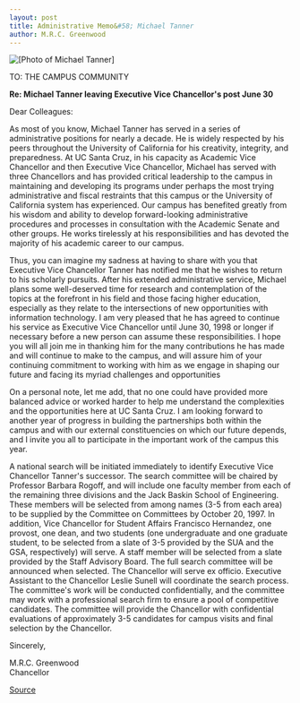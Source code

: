 ```yaml
---
layout: post
title: Administrative Memo&#58; Michael Tanner
author: M.R.C. Greenwood 
---
```


![\[Photo of Michael Tanner\]][1]

TO: THE CAMPUS COMMUNITY

**Re: Michael Tanner leaving Executive Vice Chancellor's post June 30**

Dear Colleagues:

As most of you know, Michael Tanner has served in a series of administrative positions for nearly a decade. He is widely respected by his peers throughout the University of California for his creativity, integrity, and preparedness. At UC Santa Cruz, in his capacity as Academic Vice Chancellor and then Executive Vice Chancellor, Michael has served with three Chancellors and has provided critical leadership to the campus in maintaining and developing its programs under perhaps the most trying administrative and fiscal restraints that this campus or the University of California system has experienced. Our campus has benefited greatly from his wisdom and ability to develop forward-looking administrative procedures and processes in consultation with the Academic Senate and other groups. He works tirelessly at his responsibilities and has devoted the majority of his academic career to our campus.

Thus, you can imagine my sadness at having to share with you that Executive Vice Chancellor Tanner has notified me that he wishes to return to his scholarly pursuits. After his extended administrative service, Michael plans some well-deserved time for research and contemplation of the topics at the forefront in his field and those facing higher education, especially as they relate to the intersections of new opportunities with information technology. I am very pleased that he has agreed to continue his service as Executive Vice Chancellor until June 30, 1998 or longer if necessary before a new person can assume these responsibilities. I hope you will all join me in thanking him for the many contributions he has made and will continue to make to the campus, and will assure him of your continuing commitment to working with him as we engage in shaping our future and facing its myriad challenges and opportunities

On a personal note, let me add, that no one could have provided more balanced advice or worked harder to help me understand the complexities and the opportunities here at UC Santa Cruz. I am looking forward to another year of progress in building the partnerships both within the campus and with our external constituencies on which our future depends, and I invite you all to participate in the important work of the campus this year.

A national search will be initiated immediately to identify Executive Vice Chancellor Tanner's successor. The search committee will be chaired by Professor Barbara Rogoff, and will include one faculty member from each of the remaining three divisions and the Jack Baskin School of Engineering. These members will be selected from among names (3-5 from each area) to be supplied by the Committee on Committees by October 20, 1997. In addition, Vice Chancellor for Student Affairs Francisco Hernandez, one provost, one dean, and two students (one undergraduate and one graduate student, to be selected from a slate of 3-5 provided by the SUA and the GSA, respectively) will serve. A staff member will be selected from a slate provided by the Staff Advisory Board. The full search committee will be announced when selected. The Chancellor will serve ex officio. Executive Assistant to the Chancellor Leslie Sunell will coordinate the search process. The committee's work will be conducted confidentially, and the committee may work with a professional search firm to ensure a pool of competitive candidates. The committee will provide the Chancellor with confidential evaluations of approximately 3-5 candidates for campus visits and final selection by the Chancellor.

Sincerely,

M.R.C. Greenwood  
Chancellor

[1]: http://www1.ucsc.edu/oncampus/art/tanner_michael.97-10-06.gif

[Source](http://www1.ucsc.edu/oncampus/currents/97-10-06/tanner.htm "Permalink to Administrative Memo: Michael Tanner: 10-3-97")
